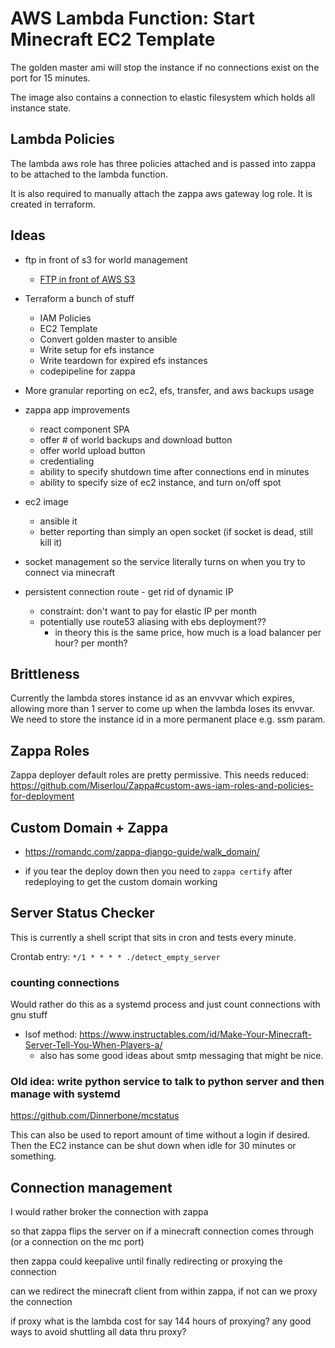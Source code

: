 # AWS Lambda Function: Start Minecraft EC2 Template

The golden master ami will stop the instance if no connections exist on the port for 15 minutes.

The image also contains a connection to elastic filesystem which holds all instance state.


## Lambda Policies

The lambda aws role has three policies attached and is passed into zappa to be attached to the lambda function.

It is also required to manually attach the zappa aws gateway log role. It is created in terraform.


## Ideas

- ftp in front of s3 for world management
  - [FTP in front of AWS S3](https://github.com/uktrade/aioftps3)

- Terraform a bunch of stuff
  - IAM Policies
  - EC2 Template
  - Convert golden master to ansible
  - Write setup for efs instance
  - Write teardown for expired efs instances
  - codepipeline for zappa

- More granular reporting on ec2, efs, transfer, and aws backups usage

- zappa app improvements
  - react component SPA
  - offer # of world backups and download button
  - offer world upload button
  - credentialing
  - ability to specify shutdown time after connections end in minutes
  - ability to specify size of ec2 instance, and turn on/off spot

- ec2 image
  - ansible it
  - better reporting than simply an open socket (if socket is dead, still kill it)

- socket management so the service literally turns on when you try to connect via minecraft

- persistent connection route - get rid of dynamic IP
  - constraint: don't want to pay for elastic IP per month
  - potentially use route53 aliasing with ebs deployment??
    - in theory this is the same price, how much is a load balancer per hour? per month?

## Brittleness

Currently the lambda stores instance id as an envvvar which expires, allowing more than 1 server to come up when the lambda loses its envvar. We need to store the instance id in a more permanent place e.g. ssm param.


## Zappa Roles

Zappa deployer default roles are pretty permissive. This needs reduced: https://github.com/Miserlou/Zappa#custom-aws-iam-roles-and-policies-for-deployment


## Custom Domain + Zappa

- https://romandc.com/zappa-django-guide/walk_domain/

- if you tear the deploy down then you need to `zappa certify` after redeploying to get the custom domain working


## Server Status Checker

This is currently a shell script that sits in cron and tests every minute.

Crontab entry:  `*/1 * * * * ./detect_empty_server`


### counting connections

Would rather do this as a systemd process and just count connections with gnu stuff

- lsof method: https://www.instructables.com/id/Make-Your-Minecraft-Server-Tell-You-When-Players-a/
  - also has some good ideas about smtp messaging that might be nice.



### Old idea: write python service to talk to python server and then manage with systemd

https://github.com/Dinnerbone/mcstatus

This can also be used to report amount of time without a login if desired.  Then the EC2 instance can be shut down when idle for 30 minutes or something.


## Connection management

I would rather broker the connection with zappa 

so that zappa flips the server on if a minecraft connection comes through (or a connection on the mc port)

then zappa could keepalive until finally redirecting or proxying the connection

can we redirect the minecraft client from within zappa, if not can we proxy the connection

if proxy what is the lambda cost for say 144 hours of proxying?  any good ways to avoid shuttling all data thru proxy?

